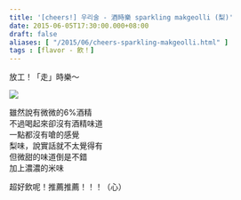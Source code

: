 ```yaml
---
title: '[cheers!] 우리술 - 酒時樂 sparkling makgeolli (梨)'
date: 2015-06-05T17:30:00.000+08:00
draft: false
aliases: [ "/2015/06/cheers-sparkling-makgeolli.html" ]
tags : [flavor - 飲！]
---
```


放工！「走」時樂～  

![](/images/sparklingmakgeolli.jpg)

雖然說有微微的6%酒精  
不過喝起來卻沒有酒精味道  
一點都沒有嗆的感覺  
梨味，說實話就不太覺得有  
但微甜的味道倒是不錯  
加上濃濃的米味  
  
超好飲呢！推薦推薦！！！（心）
